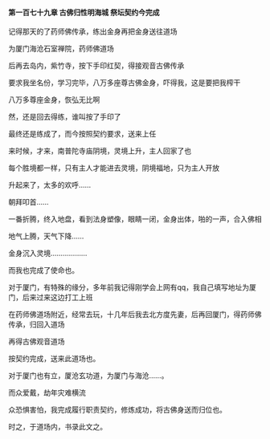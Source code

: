 #### 第一百七十九章 古佛归性明海城 祭坛契约今完成


记得那天的了药师佛传承，练出金身再把金身送往道场

为厦门海沧石室禅院，药师佛道场


后再去岛内，紫竹寺，按下手印红契，得接观音古佛传承

要求我坐名份，学习完毕，八万多座尊古佛金身，吓得我，这是要把我榨干

八万多尊座金身，恢弘无比啊

然，还是回去得练，谁叫按了手印了

最终还是练成了，而今按照契约要求，送来上任

来时候，才来，南普陀寺庙阴境，灵境上升，主人回家了也

每个胜境都一样，只有主人才能进去灵境，阴境福地，只为主人开放

升起来了，太多的欢呼……

朝拜叩首……

一番折腾，终入地盘，看到法身塑像，眼睛一闭，金身出体，啪的一声，合入佛相

地气上腾，天气下降……

金身沉入灵境………………

而我也完成了使命也。

对于厦门，有特殊的缘分，多年前我记得刚学会上网有qq，我自己填写地址为厦门，后来过来这边打工上班

在药师佛道场附近，经常去玩，十几年后我去北方度先妻，后再回厦门，得药师佛传承，归回入道场

再得古佛观音道场


按契约完成，送来此道场也。

对于厦门也有立，厦沧玄功道，为厦门与海沧……。

而众爱戴，劫年灾难横流

众恐惧害怕，我完成履行职责契约，修炼成功，将古佛身送而归位也。

时之，于道场内，书录此文之。

